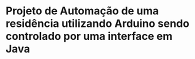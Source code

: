 # Projeto de Automação de uma residência utilizando Arduino sendo controlado por uma interface em Java

